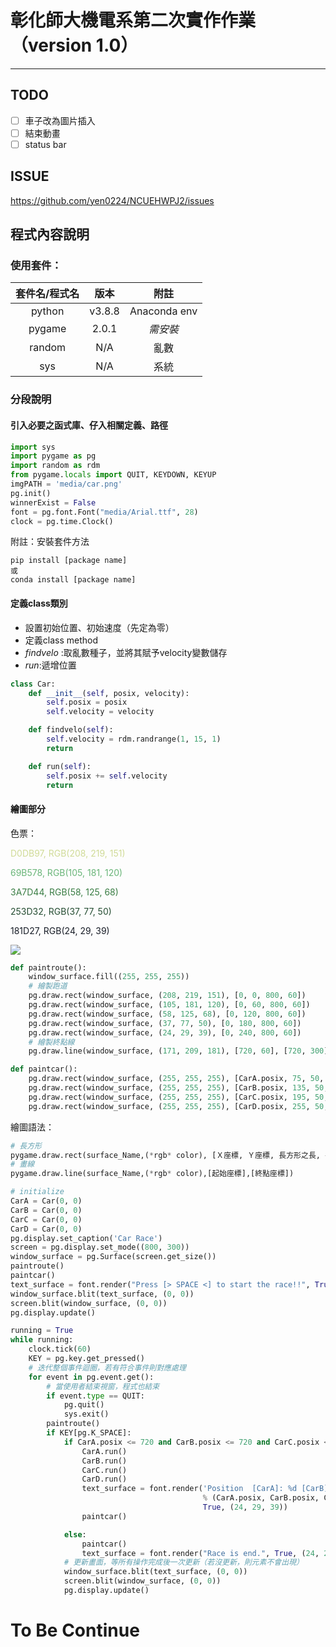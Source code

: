 # 彰化師大機電系第二次實作作業（version 1.0）
---
## TODO
- [ ] 車子改為圖片插入 
- [ ] 結束動畫 
- [ ] status bar
## ISSUE
https://github.com/yen0224/NCUEHWPJ2/issues
## 程式內容說明
### 使用套件：
| 套件名/程式名 | 版本 | 附註 |
| :---: | :---: | :---:|
|python|v3.8.8|Anaconda env|
|pygame|2.0.1|*需安裝*|
|random|N/A|亂數|
|sys|N/A|系統|
### 分段說明
#### 引入必要之函式庫、仔入相關定義、路徑
```python
import sys
import pygame as pg
import random as rdm
from pygame.locals import QUIT, KEYDOWN, KEYUP
imgPATH = 'media/car.png'
pg.init()
winnerExist = False
font = pg.font.Font("media/Arial.ttf", 28)
clock = pg.time.Clock()
```
附註：安裝套件方法
````
pip install [package name]
或
conda install [package name]
````
#### 定義class類別
* 設置初始位置、初始速度（先定為零）
* 定義class method
* *findvelo* :取亂數種子，並將其賦予velocity變數儲存
* *run*:遞增位置
````python
class Car:
    def __init__(self, posix, velocity):
        self.posix = posix
        self.velocity = velocity

    def findvelo(self):
        self.velocity = rdm.randrange(1, 15, 1)
        return

    def run(self):
        self.posix += self.velocity
        return

````

#### 繪圖部分
色票：
<p><font color=#D0DB97>D0DB97, RGB(208, 219, 151)</font></p>
<p><font color=#69B578>69B578, RGB(105, 181, 120)</font></p>
<p><font color=#3A7D44>3A7D44, RGB(58, 125, 68)</font></p>
<p><font color=#254D32>253D32, RGB(37, 77, 50)</font></p>
<p><font color=#181D27>181D27, RGB(24, 29, 39)</font></p>



![](https://i.imgur.com/zroyEIB.png)

````python
def paintroute():
    window_surface.fill((255, 255, 255))
    # 繪製跑道
    pg.draw.rect(window_surface, (208, 219, 151), [0, 0, 800, 60])
    pg.draw.rect(window_surface, (105, 181, 120), [0, 60, 800, 60])
    pg.draw.rect(window_surface, (58, 125, 68), [0, 120, 800, 60])
    pg.draw.rect(window_surface, (37, 77, 50), [0, 180, 800, 60])
    pg.draw.rect(window_surface, (24, 29, 39), [0, 240, 800, 60])
    # 繪製終點線
    pg.draw.line(window_surface, (171, 209, 181), [720, 60], [720, 300], 2)

def paintcar():
    pg.draw.rect(window_surface, (255, 255, 255), [CarA.posix, 75, 50, 30])
    pg.draw.rect(window_surface, (255, 255, 255), [CarB.posix, 135, 50, 30])
    pg.draw.rect(window_surface, (255, 255, 255), [CarC.posix, 195, 50, 30])
    pg.draw.rect(window_surface, (255, 255, 255), [CarD.posix, 255, 50, 30])
````
繪圖語法：
````python
# 長方形
pygame.draw.rect(surface_Name,(*rgb* color), [Ｘ座標, Ｙ座標, 長方形之長, 長方形之寬])
# 畫線
pygame.draw.line(surface_Name,(*rgb* color),[起始座標],[終點座標])
````
````python
# initialize
CarA = Car(0, 0)
CarB = Car(0, 0)
CarC = Car(0, 0)
CarD = Car(0, 0)
pg.display.set_caption('Car Race')
screen = pg.display.set_mode((800, 300))
window_surface = pg.Surface(screen.get_size())
paintroute()
paintcar()
text_surface = font.render("Press [> SPACE <] to start the race!!", True, (24, 29, 39))
window_surface.blit(text_surface, (0, 0))
screen.blit(window_surface, (0, 0))
pg.display.update()
````
````python
running = True
while running:
    clock.tick(60)
    KEY = pg.key.get_pressed()
    # 迭代整個事件迴圈，若有符合事件則對應處理
    for event in pg.event.get():
        # 當使用者結束視窗，程式也結束
        if event.type == QUIT:
            pg.quit()
            sys.exit()
        paintroute()
        if KEY[pg.K_SPACE]:
            if CarA.posix <= 720 and CarB.posix <= 720 and CarC.posix <= 720 and CarD.posix <= 720:
                CarA.run()
                CarB.run()
                CarC.run()
                CarD.run()
                text_surface = font.render('Position  [CarA]: %d [CarB]: %d [CarC]: %d [CarD]: %d'
                                           % (CarA.posix, CarB.posix, CarC.posix, CarD.posix),
                                           True, (24, 29, 39))
                paintcar()

            else:
                paintcar()
                text_surface = font.render("Race is end.", True, (24, 29, 39))
            # 更新畫面，等所有操作完成後一次更新（若沒更新，則元素不會出現）
            window_surface.blit(text_surface, (0, 0))
            screen.blit(window_surface, (0, 0))
            pg.display.update()

````
# To Be Continue
